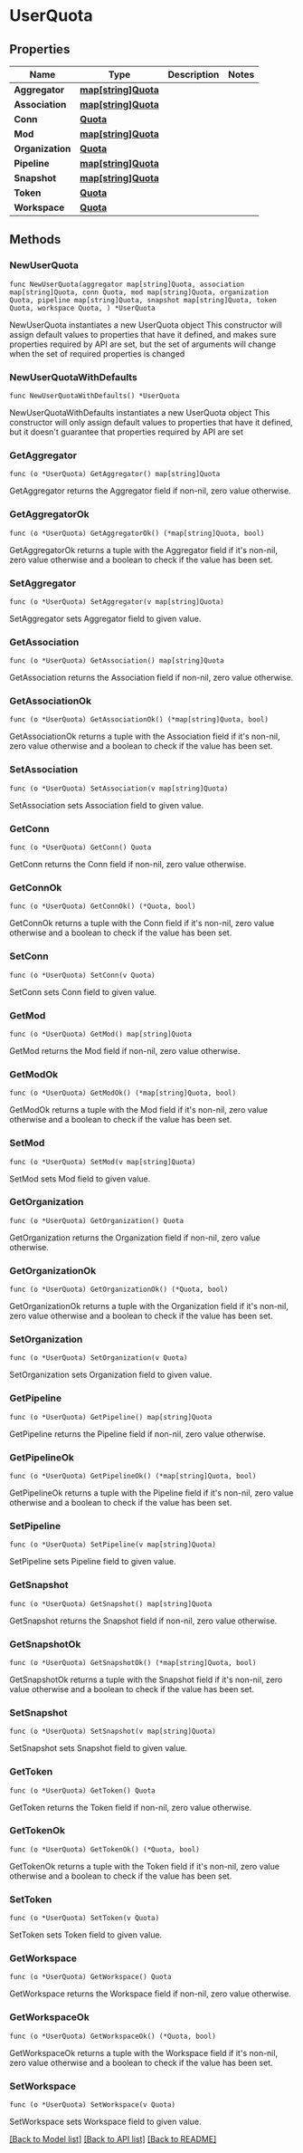 # UserQuota

## Properties

Name | Type | Description | Notes
------------ | ------------- | ------------- | -------------
**Aggregator** | [**map[string]Quota**](Quota.md) |  | 
**Association** | [**map[string]Quota**](Quota.md) |  | 
**Conn** | [**Quota**](Quota.md) |  | 
**Mod** | [**map[string]Quota**](Quota.md) |  | 
**Organization** | [**Quota**](Quota.md) |  | 
**Pipeline** | [**map[string]Quota**](Quota.md) |  | 
**Snapshot** | [**map[string]Quota**](Quota.md) |  | 
**Token** | [**Quota**](Quota.md) |  | 
**Workspace** | [**Quota**](Quota.md) |  | 

## Methods

### NewUserQuota

`func NewUserQuota(aggregator map[string]Quota, association map[string]Quota, conn Quota, mod map[string]Quota, organization Quota, pipeline map[string]Quota, snapshot map[string]Quota, token Quota, workspace Quota, ) *UserQuota`

NewUserQuota instantiates a new UserQuota object
This constructor will assign default values to properties that have it defined,
and makes sure properties required by API are set, but the set of arguments
will change when the set of required properties is changed

### NewUserQuotaWithDefaults

`func NewUserQuotaWithDefaults() *UserQuota`

NewUserQuotaWithDefaults instantiates a new UserQuota object
This constructor will only assign default values to properties that have it defined,
but it doesn't guarantee that properties required by API are set

### GetAggregator

`func (o *UserQuota) GetAggregator() map[string]Quota`

GetAggregator returns the Aggregator field if non-nil, zero value otherwise.

### GetAggregatorOk

`func (o *UserQuota) GetAggregatorOk() (*map[string]Quota, bool)`

GetAggregatorOk returns a tuple with the Aggregator field if it's non-nil, zero value otherwise
and a boolean to check if the value has been set.

### SetAggregator

`func (o *UserQuota) SetAggregator(v map[string]Quota)`

SetAggregator sets Aggregator field to given value.


### GetAssociation

`func (o *UserQuota) GetAssociation() map[string]Quota`

GetAssociation returns the Association field if non-nil, zero value otherwise.

### GetAssociationOk

`func (o *UserQuota) GetAssociationOk() (*map[string]Quota, bool)`

GetAssociationOk returns a tuple with the Association field if it's non-nil, zero value otherwise
and a boolean to check if the value has been set.

### SetAssociation

`func (o *UserQuota) SetAssociation(v map[string]Quota)`

SetAssociation sets Association field to given value.


### GetConn

`func (o *UserQuota) GetConn() Quota`

GetConn returns the Conn field if non-nil, zero value otherwise.

### GetConnOk

`func (o *UserQuota) GetConnOk() (*Quota, bool)`

GetConnOk returns a tuple with the Conn field if it's non-nil, zero value otherwise
and a boolean to check if the value has been set.

### SetConn

`func (o *UserQuota) SetConn(v Quota)`

SetConn sets Conn field to given value.


### GetMod

`func (o *UserQuota) GetMod() map[string]Quota`

GetMod returns the Mod field if non-nil, zero value otherwise.

### GetModOk

`func (o *UserQuota) GetModOk() (*map[string]Quota, bool)`

GetModOk returns a tuple with the Mod field if it's non-nil, zero value otherwise
and a boolean to check if the value has been set.

### SetMod

`func (o *UserQuota) SetMod(v map[string]Quota)`

SetMod sets Mod field to given value.


### GetOrganization

`func (o *UserQuota) GetOrganization() Quota`

GetOrganization returns the Organization field if non-nil, zero value otherwise.

### GetOrganizationOk

`func (o *UserQuota) GetOrganizationOk() (*Quota, bool)`

GetOrganizationOk returns a tuple with the Organization field if it's non-nil, zero value otherwise
and a boolean to check if the value has been set.

### SetOrganization

`func (o *UserQuota) SetOrganization(v Quota)`

SetOrganization sets Organization field to given value.


### GetPipeline

`func (o *UserQuota) GetPipeline() map[string]Quota`

GetPipeline returns the Pipeline field if non-nil, zero value otherwise.

### GetPipelineOk

`func (o *UserQuota) GetPipelineOk() (*map[string]Quota, bool)`

GetPipelineOk returns a tuple with the Pipeline field if it's non-nil, zero value otherwise
and a boolean to check if the value has been set.

### SetPipeline

`func (o *UserQuota) SetPipeline(v map[string]Quota)`

SetPipeline sets Pipeline field to given value.


### GetSnapshot

`func (o *UserQuota) GetSnapshot() map[string]Quota`

GetSnapshot returns the Snapshot field if non-nil, zero value otherwise.

### GetSnapshotOk

`func (o *UserQuota) GetSnapshotOk() (*map[string]Quota, bool)`

GetSnapshotOk returns a tuple with the Snapshot field if it's non-nil, zero value otherwise
and a boolean to check if the value has been set.

### SetSnapshot

`func (o *UserQuota) SetSnapshot(v map[string]Quota)`

SetSnapshot sets Snapshot field to given value.


### GetToken

`func (o *UserQuota) GetToken() Quota`

GetToken returns the Token field if non-nil, zero value otherwise.

### GetTokenOk

`func (o *UserQuota) GetTokenOk() (*Quota, bool)`

GetTokenOk returns a tuple with the Token field if it's non-nil, zero value otherwise
and a boolean to check if the value has been set.

### SetToken

`func (o *UserQuota) SetToken(v Quota)`

SetToken sets Token field to given value.


### GetWorkspace

`func (o *UserQuota) GetWorkspace() Quota`

GetWorkspace returns the Workspace field if non-nil, zero value otherwise.

### GetWorkspaceOk

`func (o *UserQuota) GetWorkspaceOk() (*Quota, bool)`

GetWorkspaceOk returns a tuple with the Workspace field if it's non-nil, zero value otherwise
and a boolean to check if the value has been set.

### SetWorkspace

`func (o *UserQuota) SetWorkspace(v Quota)`

SetWorkspace sets Workspace field to given value.



[[Back to Model list]](../README.md#documentation-for-models) [[Back to API list]](../README.md#documentation-for-api-endpoints) [[Back to README]](../README.md)


